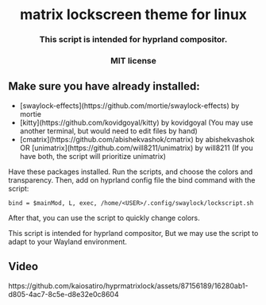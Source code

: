 <h1 align="center"> matrix lockscreen theme for linux </h1>

<h3 align="center"> This script is intended for hyprland compositor. </h3>
<h3 align="center"> MIT license </h3>

<h2>Make sure you have already installed:</h2>
<ul>
  <li> [swaylock-effects](https://github.com/mortie/swaylock-effects) by mortie </li>
  <li> [kitty](https://github.com/kovidgoyal/kitty) by kovidgoyal (You may use another terminal, but would need to edit files by hand) </li>
  <li> [cmatrix](https://github.com/abishekvashok/cmatrix) by abishekvashok OR [unimatrix](https://github.com/will8211/unimatrix) by will8211 (If you have both, the script will prioritize unimatrix) </li>
</ul>

Have these packages installed. Run the scripts, and choose the colors and transparency. 
Then, add on hyprland config file the bind command with the script:
```
bind = $mainMod, L, exec, /home/<USER>/.config/swaylock/lockscript.sh
```
After that, you can use the script to quickly change colors.

This script is intended for hyprland compositor, But we may use the script to adapt to your Wayland environment.

<h2>Video</h2>
https://github.com/kaiosatiro/hyprmatrixlock/assets/87156189/16280ab1-d805-4ac7-8c5e-d8e32e0c8604
